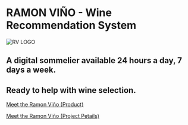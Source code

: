 # RAMON VIÑO - Wine Recommendation System
![RV LOGO](https://user-images.githubusercontent.com/66453085/94846688-ecd32c80-03f7-11eb-8bb7-bf412a8b7e0c.jpg)
## A digital sommelier available 24 hours a day, 7 days a week. 
## Ready to help with wine selection.
[Meet the Ramon Viño (Product)](https://morning-crag-49090.herokuapp.com/)

[Meet the Ramon Viño (Project Petails)](https://medium.com/@fellipefernando_34405/ram%C3%B3n-sistema-de-recomenda%C3%A7%C3%A3o-de-vinhos-1a871a4b8d86)
